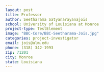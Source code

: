 ```yaml
---
layout: post
title: Professor
author: Seetharama Satyanarayanajois
school: University of Louisiana at Monroe
project-type: TestElement
image: "BBC-Core/BBC-Seetharama-Jois.jpg"
categories: project-investigator
email: jois@ulm.edu
phone: (318) 342-1993
zip: 71201
city: Monroe
state: Louisiana
---
```

<!-- name,position,school,city,state,zip,email,phone,image

,,LSU - Baton Rouge,Baton Rouge, Louisiana,70803,,,BBC-Core/coghill.png
,,LSU - Baton Rouge,Baton Rouge,Louisiana,70803,,,BBC-Core/
Seetharama Jois,Professor,University of Louisiana at Monroe,Monroe,Louisiana,71201,jois@ulm.edu,(318) 342-1993,BBC-Core/BBC-Seetharama-Jois.jpg
Thomas C. Bishop,Associate Professor ,Louisiana Tech University,Ruston,Louisiana,71272,bishop@latech.edu,(318) 257-5209,BBC-Core/BBC-Thomas-Bishop.jpg
April Wright,Professor,Southeastern Louisiana University,Hammond,Louisiana,70402,April.wright@selu.edu,(985) 549-5556,BBC-Core/wright.png
Paul Kim,Assistant Professor,Grambling State University,Grambling,Louisiana,71245,kimp@gram.edu,(318) 274-3738,BBC-Core/pkim.jpg
Thomas Wiese,Associate Professor,Xavier University of Louisiana,New Orleans,Louisiana,70125,twiese@xula.edu,(504) 520-7433,BBC-Core/BBC-Thomas-Wiese.jpg
Eduardo Martinez,Assistant Professor,Southern University,Baton Rouge,Louisiana,70813,eduardo_martinez@subr.edu,(225) 771-3606,BBC-Core/martinez.jpg

 -->
